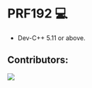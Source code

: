 # PRF192 💻
- Dev-C++ 5.11 or above.
  
## Contributors:

<a href="https://github.com/FPT-Xavalo/PRF192/graphs/contributors">
  <img src="https://contrib.rocks/image?repo=FPT-Xavalo/PRF192" />
</a>
